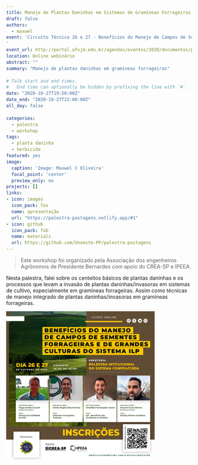 ```yaml
---
title: Manejo de Plantas Daninhas em Sistemas de Gramíneas Forrageiras
draft: false
authors: 
  - maxwel
event: 'Circuito Técnico 26 e 27 - Benefícios do Manejo de Campos de Sementes Forrageiras e Grandes Sistema ILP
'
event_url: http://portal.ufvjm.edu.br/agendas/eventos/2020/documentos/programacao-workshop-producao-vegetal.pdf
location: Online webinário
abstract: "" 
summary: "Manejo de plantas daninhas em gramíneas forrageiras" 

# Talk start and end times.
#   End time can optionally be hidden by prefixing the line with `#`.
date: "2020-10-27T19:50:00Z"
date_end: "2020-10-27T22:00:00Z"
all_day: false

categories:
  - palestra
  - workshop
tags:
  - planta daninha
  - herbicida
featured: yes
image:
  caption: 'Image: Maxwel C Oliveira'
  focal_point: 'center'
  preview_only: no
projects: []
links:
- icon: images
  icon_pack: fas
  name: apresentação
  url: "https://palestra-pastagens.netlify.app/#1"
- icon: github
  icon_pack: fab
  name: materials
  url: https://github.com/Unoeste-PP/palestra-pastagens
---
```



> Este workshop foi organizado pela Associação dos engenheiros Agrônomos de Presidente Bernardes com apoio do CREA-SP e IPEEA. 

Nesta palestra, falei sobre os centeitos básicos de plantas daninhas e os processos que levam a invasão de plantas daninhas/invasoras em sistemas de cultivo, especialmente em gramíneas forrageiras. Assim como técnicas de manejo integrado de plantas daninhas/invasoras em gramíneas forrageiras.

<img src="flyer.jpeg" class="center-block" alt="CZI huddle" style="width:80%;">



